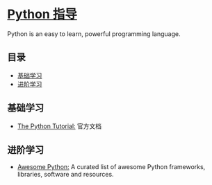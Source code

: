 # [Python 指导](https://openset.github.io/python-guide/)
Python is an easy to learn, powerful programming language.

## 目录
  - [基础学习](#基础学习)
  - [进阶学习](#进阶学习)

## 基础学习
  - [The Python Tutorial:](https://docs.python.org/3/tutorial/index.html) 官方文档

## 进阶学习
  - [Awesome Python:](https://awesome-python.com/) A curated list of awesome Python frameworks, libraries, software and resources.
